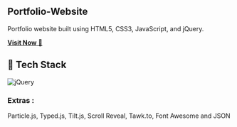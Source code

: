 ## Portfolio-Website
Portfolio website built using HTML5, CSS3, JavaScript, and jQuery.

<a href="https://arshadsportfoliowebsite.netlify.app/" target="_blank">**Visit Now** 🚀</a>


## 📌 Tech Stack

<img alt="jQuery" src="https://img.shields.io/badge/jquery-%230769AD.svg?style=for-the-badge&logo=jquery&logoColor=white"/>

### Extras : 
Particle.js, Typed.js, Tilt.js, Scroll Reveal, Tawk.to, Font Awesome and JSON




